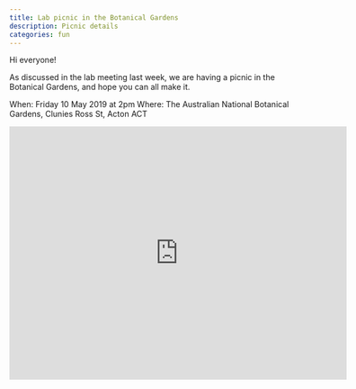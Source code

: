 ```yaml
---
title: Lab picnic in the Botanical Gardens 
description: Picnic details
categories: fun
---
```


Hi everyone! 

As discussed in the lab meeting last week, we are having a picnic in the Botanical Gardens, and hope you can all make it.

When: Friday 10 May 2019 at 2pm
Where: The Australian National Botanical Gardens, Clunies Ross St, Acton ACT

<iframe src="https://goo.gl/maps/fPrqP4FWazTwPV6B6" width="600" height="450" frameborder="0" style="border:0" allowfullscreen></iframe>
